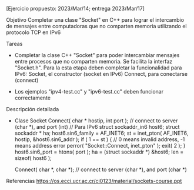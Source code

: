 [Ejercicio propuesto: 2023/Mar/14; entrega 2023/Mar/17]

Objetivo
   Completar una clase "Socket" en C++ para lograr el intercambio de mensajes entre computadoras que no comparten memoria
   utilizando el protocolo TCP en IPv6

Tareas

   - Completar la clase C++ "Socket" para poder intercambiar mensajes entre procesos que no comparten memoria.
     Se facilita la interfaz "Socket.h".  Para la esta etapa deben completar la funcionalidad para IPv6:
        Socket, el constructor (socket en IPv6)
        Connect, para conectarse (connect)

   - Los ejemplos "ipv4-test.cc" y "ipv6-test.cc" deben funcionar correctamente

Descripción detallada
   - Clase Socket
      Connect( char * hostip, int port );		// connect to server (char *), and port (int)
         // Para IPv6
            struct sockaddr_in6  host6;
            struct sockaddr * ha;
            host6.sin6_family = AF_INET6;
            st = inet_pton( AF_INET6, hostip, &host6.sin6_addr );
            if ( 1 == st ) {	// 0 means invalid address, -1 means address error
               perror( "Socket::Connect, inet_pton" );
               exit( 2 );
            }
            host6.sin6_port = htons( port );
            ha = (struct sockaddr *) &host6;
            len = sizeof( host6 );

      Connect( char *, char *);		// connect to server (char *), and port (char *)

Referencias
   https://os.ecci.ucr.ac.cr/ci0123/material/sockets-course.ppt
